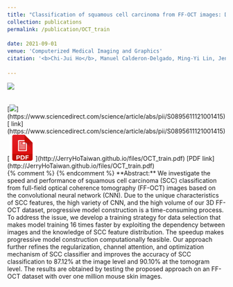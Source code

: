 ```yaml
---
title: "Classification of squamous cell carcinoma from FF-OCT images: Data selection and progressive model construction"
collection: publications
permalink: /publication/OCT_train

date: 2021-09-01
venue: 'Computerized Medical Imaging and Graphics'
citation: '<b>Chi-Jui Ho</b>, Manuel Calderon‐Delgado, Ming‐Yi Lin, Jeng‐Wei Tjiu, Sheng‐Lung Huang, and Homer H. Chen, "Classification of squamous cell carcinoma from FF-OCT images: Data selection and progressive model construction," in <i>omputerized Medical Imaging and Graphics</i>, 2021, doi:  https://doi.org/10.1016/j.compmedimag.2021.101992'

---
```

<img src='/images/OCT_train.jpg' width='600' > <br/>

<br/>
[<img src='/images/CMIG.jpg' width='120' >](https://www.sciencedirect.com/science/article/abs/pii/S0895611121001415)
[ link](https://www.sciencedirect.com/science/article/abs/pii/S0895611121001415) 
[<img src='/images/pdf.png' width='60' >](http://JerryHoTaiwan.github.io/files/OCT_train.pdf)
[PDF link](http://JerryHoTaiwan.github.io/files/OCT_train.pdf) 
<br/>
{% comment %} 
{% endcomment %}
**Abstract:** We investigate the speed and performance of squamous cell carcinoma (SCC) classification from full-field optical coherence tomography (FF-OCT) images based on the convolutional neural network (CNN). Due to the unique characteristics of SCC features, the high variety of CNN, and the high volume of our 3D FF-OCT dataset, progressive model construction is a time-consuming process. To address the issue, we develop a training strategy for data selection that makes model training 16 times faster by exploiting the dependency between images and the knowledge of SCC feature distribution. The speedup makes progressive model construction computationally feasible. Our approach further refines the regularization, channel attention, and optimization mechanism of SCC classifier and improves the accuracy of SCC classification to 87.12% at the image level and 90.10% at the tomogram level. The results are obtained by testing the proposed approach on an FF-OCT dataset with over one million mouse skin images.

<!-- paperurl: 'http://academicpages.github.io/files/paper1.pdf' -->
